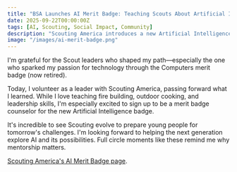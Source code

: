 ```yaml
---
title: "BSA Launches AI Merit Badge: Teaching Scouts About Artificial Intelligence"
date: 2025-09-22T00:00:00Z
tags: [AI, Scouting, Social Impact, Community]
description: "Scouting America introduces a new Artificial Intelligence merit badge, bringing cutting-edge technology education to scouts."
image: "/images/ai-merit-badge.png"
---
```


I'm grateful for the Scout leaders who shaped my path—especially the one who sparked my passion for technology through the Computers merit badge (now retired).

Today, I volunteer as a leader with Scouting America, passing forward what I learned. While I love teaching fire building, outdoor cooking, and leadership skills, I'm especially excited to sign up to be a merit badge counselor for the new Artificial Intelligence badge.

It's incredible to see Scouting evolve to prepare young people for tomorrow's challenges. I'm looking forward to helping the next generation explore AI and its possibilities.
Full circle moments like these remind me why mentorship matters.

[Scouting America's AI Merit Badge page](https://www.scouting.org/merit-badges/artificial-intelligence/).
